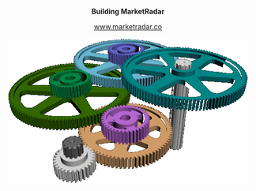 <div align="center">
  
**Building MarketRadar**

www.marketradar.co

![Alt Text](gears_transparent.gif)



</div>
